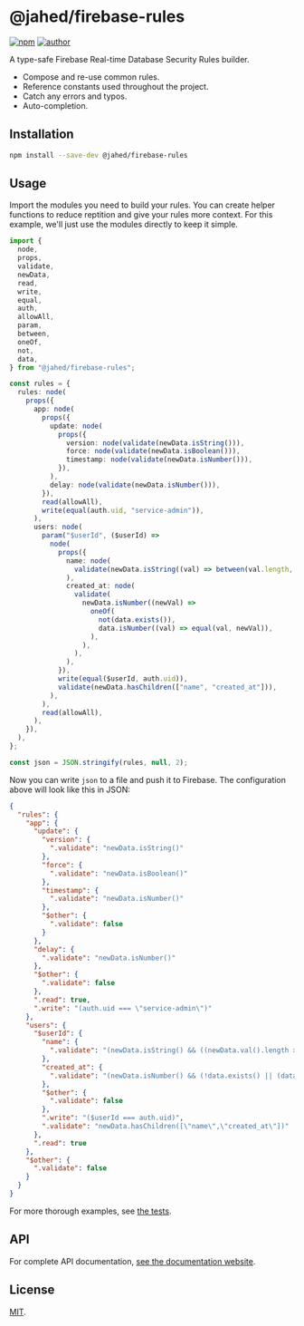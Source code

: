 # @jahed/firebase-rules

[![npm](https://img.shields.io/npm/v/@jahed/firebase-rules.svg)](https://www.npmjs.com/package/@jahed/firebase-rules)
[![author](https://img.shields.io/badge/author-jahed-%23007fff)](https://jahed.dev/)

A type-safe Firebase Real-time Database Security Rules builder.

- Compose and re-use common rules.
- Reference constants used throughout the project.
- Catch any errors and typos.
- Auto-completion.

## Installation

```bash
npm install --save-dev @jahed/firebase-rules
```

## Usage

Import the modules you need to build your rules. You can create helper functions
to reduce reptition and give your rules more context. For this example, we'll
just use the modules directly to keep it simple.

```typescript
import {
  node,
  props,
  validate,
  newData,
  read,
  write,
  equal,
  auth,
  allowAll,
  param,
  between,
  oneOf,
  not,
  data,
} from "@jahed/firebase-rules";

const rules = {
  rules: node(
    props({
      app: node(
        props({
          update: node(
            props({
              version: node(validate(newData.isString())),
              force: node(validate(newData.isBoolean())),
              timestamp: node(validate(newData.isNumber())),
            }),
          ),
          delay: node(validate(newData.isNumber())),
        }),
        read(allowAll),
        write(equal(auth.uid, "service-admin")),
      ),
      users: node(
        param("$userId", ($userId) =>
          node(
            props({
              name: node(
                validate(newData.isString((val) => between(val.length, 0, 24))),
              ),
              created_at: node(
                validate(
                  newData.isNumber((newVal) =>
                    oneOf(
                      not(data.exists()),
                      data.isNumber((val) => equal(val, newVal)),
                    ),
                  ),
                ),
              ),
            }),
            write(equal($userId, auth.uid)),
            validate(newData.hasChildren(["name", "created_at"])),
          ),
        ),
        read(allowAll),
      ),
    }),
  ),
};

const json = JSON.stringify(rules, null, 2);
```

Now you can write `json` to a file and push it to Firebase. The configuration
above will look like this in JSON:

```json
{
  "rules": {
    "app": {
      "update": {
        "version": {
          ".validate": "newData.isString()"
        },
        "force": {
          ".validate": "newData.isBoolean()"
        },
        "timestamp": {
          ".validate": "newData.isNumber()"
        },
        "$other": {
          ".validate": false
        }
      },
      "delay": {
        ".validate": "newData.isNumber()"
      },
      "$other": {
        ".validate": false
      },
      ".read": true,
      ".write": "(auth.uid === \"service-admin\")"
    },
    "users": {
      "$userId": {
        "name": {
          ".validate": "(newData.isString() && ((newData.val().length > 0) && (newData.val().length < 24)))"
        },
        "created_at": {
          ".validate": "(newData.isNumber() && (!data.exists() || (data.isNumber() && (data.val() === newData.val()))))"
        },
        "$other": {
          ".validate": false
        },
        ".write": "($userId === auth.uid)",
        ".validate": "newData.hasChildren([\"name\",\"created_at\"])"
      },
      ".read": true
    },
    "$other": {
      ".validate": false
    }
  }
}
```

For more thorough examples, see [the tests](tests/database.rules.ts).

## API

For complete API documentation, [see the documentation website](https://jahed.github.io/firebase-rules/).

## License

[MIT](LICENSE).
